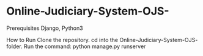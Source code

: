 # Online-Judiciary-System-OJS-

Prerequisites
Django, Python3

How to Run
Clone the repository. 
cd into the Online-Judiciary-System-OJS- folder. 
Run the command: python manage.py runserver
